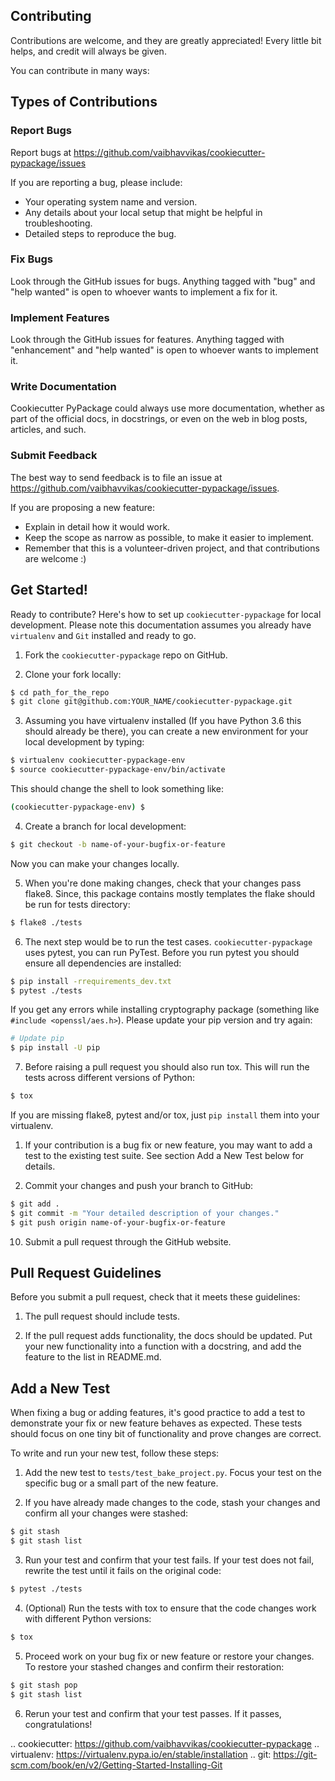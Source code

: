 ## Contributing

Contributions are welcome, and they are greatly appreciated! Every little bit
helps, and credit will always be given.

You can contribute in many ways:

## Types of Contributions

### Report Bugs

Report bugs at https://github.com/vaibhavvikas/cookiecutter-pypackage/issues

If you are reporting a bug, please include:

* Your operating system name and version.
* Any details about your local setup that might be helpful in troubleshooting.
* Detailed steps to reproduce the bug.

### Fix Bugs

Look through the GitHub issues for bugs. Anything tagged with "bug"
and "help wanted" is open to whoever wants to implement a fix for it.

### Implement Features

Look through the GitHub issues for features. Anything tagged with "enhancement"
and "help wanted" is open to whoever wants to implement it.

### Write Documentation

Cookiecutter PyPackage could always use more documentation, whether as part of
the official docs, in docstrings, or even on the web in blog posts, articles,
and such.

### Submit Feedback

The best way to send feedback is to file an issue at
https://github.com/vaibhavvikas/cookiecutter-pypackage/issues.

If you are proposing a new feature:

* Explain in detail how it would work.
* Keep the scope as narrow as possible, to make it easier to implement.
* Remember that this is a volunteer-driven project, and that contributions
  are welcome :)

## Get Started!

Ready to contribute? Here's how to set up `cookiecutter-pypackage` for local
development. Please note this documentation assumes you already have
`virtualenv` and `Git` installed and ready to go.

1. Fork the `cookiecutter-pypackage` repo on GitHub.

2. Clone your fork locally:

```bash
$ cd path_for_the_repo
$ git clone git@github.com:YOUR_NAME/cookiecutter-pypackage.git
```

3. Assuming you have virtualenv installed (If you have Python 3.6 this should
   already be there), you can create a new environment for your local
   development by typing:

```bash
$ virtualenv cookiecutter-pypackage-env
$ source cookiecutter-pypackage-env/bin/activate
```
This should change the shell to look something like:

```bash
(cookiecutter-pypackage-env) $
```

4. Create a branch for local development:

```bash
$ git checkout -b name-of-your-bugfix-or-feature
```

Now you can make your changes locally.

5. When you're done making changes, check that your changes pass flake8. Since,
   this package contains mostly templates the flake should be run for tests
   directory:

```bash
$ flake8 ./tests
```

6. The next step would be to run the test cases. `cookiecutter-pypackage` uses
   pytest, you can run PyTest. Before you run pytest you should ensure all
   dependencies are installed:

```bash
$ pip install -rrequirements_dev.txt
$ pytest ./tests
```
If you get any errors while installing cryptography package (something like
`#include <openssl/aes.h>`). Please update your pip version and try again:

```bash
# Update pip
$ pip install -U pip
```

7. Before raising a pull request you should also run tox. This will run the tests across different versions of Python:

```bash
$ tox
```
If you are missing flake8, pytest and/or tox, just `pip install` them into
your virtualenv.

1. If your contribution is a bug fix or new feature, you may want to add a test
   to the existing test suite. See section Add a New Test below for details.


2. Commit your changes and push your branch to GitHub:

```bash
$ git add .
$ git commit -m "Your detailed description of your changes."
$ git push origin name-of-your-bugfix-or-feature
```

10. Submit a pull request through the GitHub website.

## Pull Request Guidelines

Before you submit a pull request, check that it meets these guidelines:

1. The pull request should include tests.

2. If the pull request adds functionality, the docs should be updated. Put your
   new functionality into a function with a docstring, and add the feature to
   the list in README.md.

## Add a New Test

When fixing a bug or adding features, it's good practice to add a test to
demonstrate your fix or new feature behaves as expected. These tests should
focus on one tiny bit of functionality and prove changes are correct.

To write and run your new test, follow these steps:

1. Add the new test to `tests/test_bake_project.py`. Focus your test on the
   specific bug or a small part of the new feature.


2. If you have already made changes to the code, stash your changes and confirm
   all your changes were stashed:

```bash
$ git stash
$ git stash list
```

3. Run your test and confirm that your test fails. If your test does not fail,
   rewrite the test until it fails on the original code:
```bash
$ pytest ./tests
```

4. (Optional) Run the tests with tox to ensure that the code changes work with
   different Python versions:
```bash
$ tox
```

5. Proceed work on your bug fix or new feature or restore your changes. To
   restore your stashed changes and confirm their restoration:
```bash
$ git stash pop
$ git stash list
```

6. Rerun your test and confirm that your test passes. If it passes,
   congratulations!

.. cookiecutter: https://github.com/vaibhavvikas/cookiecutter-pypackage
.. virtualenv: https://virtualenv.pypa.io/en/stable/installation
.. git: https://git-scm.com/book/en/v2/Getting-Started-Installing-Git


